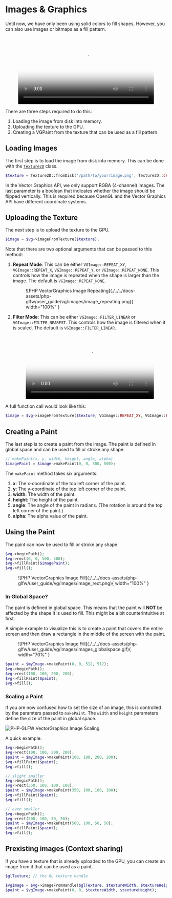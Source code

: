 # Images & Graphics

Until now, we have only been using solid colors to fill shapes. However, you can also use images or bitmaps as a fill pattern.

<figure markdown>
  <video controls="true" allowfullscreen="true" poster="./../../docs-assets/php-glfw/user_guide/vg/images/images_poster.jpg" style="width: 100%;">
    <source src="./../../docs-assets/php-glfw/user_guide/vg/images/images_cmp.mp4" type="video/mp4">
  </video>
</figure>

There are three steps required to do this:

1. Loading the image from disk into memory.
2. Uploading the texture to the GPU.
3. Creating a VGPaint from the texture that can be used as a fill pattern.

## Loading Images

The first step is to load the image from disk into memory. This can be done with the [`Texture2D`](../../API/Texture/Texture2D.md) class.

```php
$texture = Texture2D::fromDisk('/path/to/your/image.png', Texture2D::CHANNEL_RGBA, false);
```

In the Vector Graphics API, we only support RGBA (4-channel) images. The last parameter is a boolean that indicates whether the image should be flipped vertically. This is required because OpenGL and the Vector Graphics API have different coordinate systems.

## Uploading the Texture

The next step is to upload the texture to the GPU. 

```php
$image = $vg->imageFromTexture($texture);
```

Note that there are two optional arguments that can be passed to this method:

1. **Repeat Mode**: This can be either `VGImage::REPEAT_XY`, `VGImage::REPEAT_X`, `VGImage::REPEAT_Y`, or `VGImage::REPEAT_NONE`. This controls how the image is repeated when the shape is larger than the image. The default is `VGImage::REPEAT_NONE`.

    <figure markdown>
    ![PHP VectorGraphics Image Repeating](./../../docs-assets/php-glfw/user_guide/vg/images/image_repeating.png){ width="100%" }
    </figure>

2. **Filter Mode**: This can be either `VGImage::FILTER_LINEAR` or `VGImage::FILTER_NEAREST`. This controls how the image is filtered when it is scaled. The default is `VGImage::FILTER_LINEAR`.

    <figure markdown>
    <video controls="true" allowfullscreen="true" poster="./../../docs-assets/php-glfw/user_guide/vg/images/image_filtering.png" style="width: 100%;">
        <source src="./../../docs-assets/php-glfw/user_guide/vg/images/image_filtering.mp4" type="video/mp4">
    </video>
    </figure>

A full function call would look like this:

```php
$image = $vg->imageFromTexture($texture, VGImage::REPEAT_XY, VGImage::FILTER_LINEAR);
```

## Creating a Paint

The last step is to create a paint from the image. The paint is defined in global space and can be used to fill or stroke any shape.

```php
// makePaint(x, y, width, height, angle, alpha)
$imagePaint = $image->makePaint(0, 0, 500, 500);
```

The `makePaint` method takes six arguments:

1. **x**: The x-coordinate of the top left corner of the paint.
2. **y**: The y-coordinate of the top left corner of the paint.
3. **width**: The width of the paint.
4. **height**: The height of the paint.
5. **angle**: The angle of the paint in radians. (The rotation is around the top left corner of the paint.)
6. **alpha**: The alpha value of the paint.

## Using the Paint

The paint can now be used to fill or stroke any shape.

```php
$vg->beginPath();
$vg->rect(0, 0, 500, 500);
$vg->fillPaint($imagePaint);
$vg->fill();
```

<figure markdown>
![PHP VectorGraphics Image Fill](./../../docs-assets/php-glfw/user_guide/vg/images/image_rect.png){ width="100%" }
</figure>

### In Global Space?

The paint is defined in global space. This means that the paint will **NOT** be affected by the shape it is used to fill. This might be a bit counterintuitive at first.

A simple example to visualize this is to create a paint that covers the entire screen and then draw a rectangle in the middle of the screen with the paint.

<figure markdown>
![PHP VectorGraphics Image Fill](./../../docs-assets/php-glfw/user_guide/vg/images/images_globalspace.gif){ width="70%" }
</figure>

```php
$paint = $myImage->makePaint(0, 0, 512, 512);
$vg->beginPath();
$vg->rect(100, 100, 200, 200);
$vg->fillPaint($paint);
$vg->fill();
```

### Scaling a Paint

If you are now confused how to set the size of an image, this is controlled by the paramters passed to `makePaint`. The `width` and `height` parameters define the size of the paint in global space.

![PHP-GLFW VectorGraphics Image Scaling](./../../docs-assets/php-glfw/user_guide/vg/images/image_scaling_vg_phpglfw.png)

A quick example:

```php
$vg->beginPath();
$vg->rect(100, 100, 200, 200);
$paint = $myImage->makePaint(100, 100, 200, 200);
$vg->fillPaint($paint);
$vg->fill();

// slight smaller
$vg->beginPath();
$vg->rect(350, 100, 100, 100);
$paint = $myImage->makePaint(350, 100, 100, 100);
$vg->fillPaint($paint);
$vg->fill();

// even smaller
$vg->beginPath();
$vg->rect(500, 100, 50, 50);
$paint = $myImage->makePaint(500, 100, 50, 50);
$vg->fillPaint($paint);
$vg->fill();
```

## Prexisting images (Context sharing)

If you have a texture that is already uploaded to the GPU, you can create an image from it that can be used as a paint.

```php
$glTexture; // the GL texture handle

$vgImage = $vg->imageFromHandle($glTexture, $textureWidth, $textureHeight);
$paint = $vgImage->makePaint(0, 0, $textureWidth, $textureHeight);
```